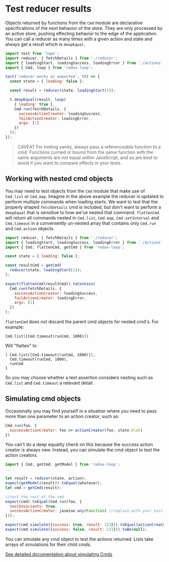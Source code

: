 # Test reducer results

Objects returned by functions from the `Cmd` module are declarative
specifications of the next behavior of the store. They are only processed by
an active store, pushing effecting behavior to the edge of the application.
You can call a reducer as many times with a given action and state and always
get a result which is `deepEqual`.

```js
import test from 'tape';
import reducer, { fetchDetails } from './reducer';
import { loadingStart, loadingSuccess, loadingError } from './actions';
import { Cmd, loop } from 'redux-loop';

test('reducer works as expected', (t) => {
  const state = { loading: false };

  const result = reducer(state, loadingStart(1));

  t.deepEqual(result, loop(
    { loading: true },
    Cmd.run(fetchDetails, {
      successActionCreator: loadingSuccess,
      failActionCreator: loadingError,
      args: [1]
    })
  ));
});
```

> CAVEAT
> For testing sanity, always pass a referenceable function to a cmd.
> Functions curried or bound from the same function with the same arguments are
> not equal within JavaScript, and so are best to avoid if you want to compare
> effects in your tests.

## Working with nested cmd objects

You may need to test objects from the `Cmd` module that make use of
`Cmd.list` or `Cmd.map`. Imagine in the above example the reducer is updated to
perform multiple commands when loading starts. We want to test that the properly
shaped `fetchDetails` cmd is included, but don't want to perform a `deepEqual` that 
is sensitive to how we've nested that command. `flattenCmd` will return all commands nested in
`Cmd.list`, `Cmd.map`, `Cmd.setInterval` and `Cmd.timeout` in a conveniently un-nested array that contains
only `Cmd.run` and `Cmd.action` objects.

```js
import reducer, { fetchDetails } from './reducer';
import { loadingStart, loadingSuccess, loadingError } from './actions';
import { Cmd, flattenCmd, getCmd } from 'redux-loop';

const state = { loading: false };

const resultCmd = getCmd(
  reducer(state, loadingStart(1));
);

expect(flattenCmd(resultCmd)).toContain(
  Cmd.run(fetchDetails, {
    successActionCreator: loadingSuccess,
    failActionCreator: loadingError,
    args: [1]
  })
);
```

`flattenCmd` does not discard the parent cmd objects for nested cmd's. For example:

```
Cmd.list([Cmd.timeout(runCmd, 1000)])
```

Will "flatten" to

```
[ Cmd.list([Cmd.timeout(runCmd, 1000)]),
  Cmd.timeout(runCmd, 1000),
  runCmd
]
```

So you may choose whether a test assertion considers nesting such as `Cmd.list` and `Cmd.timeout` a relevant detail.


## Simulating cmd objects

Occasionally you may find yourself in a situation where you need to pass more
than one parameter to an action creator, such as:

```js
Cmd.run(foo, {
  successActionCreator: foo => actionCreator(foo, state.blah)
})
```

You can't do a deep equality check on this because the success action creator
is always new. Instead, you can simulate the cmd object to test the action creators.

```js
import { Cmd, getCmd, getModel } from 'redux-loop';
...

let result = reducer(state, action);
expect(getModel(result)).toEqual(whatever);
let cmd = getCmd(result);

//test the rest of the cmd
expect(cmd).toEqual(Cmd.run(foo, {
  testInvariants: true,
  successActionCreator: jasmine.any(Function) //replace with your testing library's equivalent matcher
}));

expect(cmd.simulate({success: true, result: 123})).toEqual(actionCreator(123, state.blah));
expect(cmd.simulate({success: false, result: 123})).toBe(null);

```

You can simulate any cmd object to test the actions returned. Lists take
arrays of simulations for their child cmds.

[See detailed documentation about simulating Cmds](/docs/api-docs/cmds.md)
